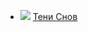 * ![](/books/sf_action/Сергей%20Васильевич%20Лукьяненко/Тени%20Снов.jpg) [Тени Снов](/books/sf_action/Сергей%20Васильевич%20Лукьяненко/Тени%20Снов)